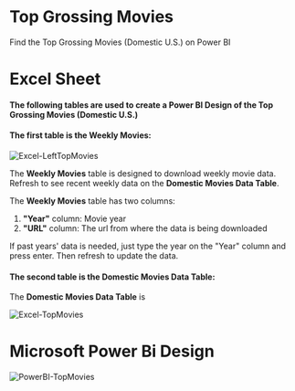 # Top Grossing Movies
Find the Top Grossing Movies (Domestic U.S.) on Power BI


# Excel Sheet 
<h4>The following tables are used to create a Power BI Design of the Top Grossing Movies (Domestic U.S.)</h4>

<h4>The first table is the <b>Weekly Movies</b>:</h4>

![Excel-LeftTopMovies](https://user-images.githubusercontent.com/110753469/196090257-d65855c4-2a0f-49da-8cdd-3c4caee72296.PNG)

The <b>Weekly Movies</b> table is designed to download weekly movie data. <br>Refresh to see recent weekly data on the <b>Domestic Movies Data Table</b>.</br>

The <b>Weekly Movies</b> table has two columns: 
<ol>
  <li> <b>"Year"</b> column: Movie year</li>
  <li> <b>"URL"</b> column: The url from where the data is being downloaded</li>
</ol>
If past years' data is needed, just type the year on the "Year" column and press enter. Then refresh to update the data.

<h4>The second table is the <b>Domestic Movies Data Table</b>:</h4>
The <b>Domestic Movies Data Table</b> is 

![Excel-TopMovies](https://user-images.githubusercontent.com/110753469/196091424-c67de003-17f7-4bff-9a65-8becfc8202a9.PNG)



# Microsoft Power Bi Design

![PowerBI-TopMovies](https://user-images.githubusercontent.com/110753469/195773317-1e6220a6-3a3e-47ca-949f-580c491bf184.PNG)


